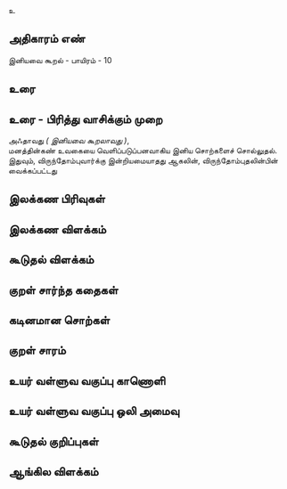உ


## அதிகாரம் எண்

இனியவை கூறல் - பாயிரம் - 10
## உரை


## உரை - பிரித்து வாசிக்கும் முறை

அஃதாவது _( இனியவை கூறலாவது )_,  
மனத்தின்கண் உவகையை வெளிப்படுப்பனவாகிய இனிய சொற்களைச் சொல்லுதல்.  
இதுவும், விருந்தோம்புவார்க்கு இன்றியமையாதது ஆகலின், விருந்தோம்புதலின்பின் வைக்கப்பட்டது

## இலக்கண பிரிவுகள் 


## இலக்கண விளக்கம்


## கூடுதல் விளக்கம்


## குறள் சார்ந்த கதைகள் 


## கடினமான சொற்கள்


## குறள் சாரம் 


## உயர் வள்ளுவ வகுப்பு காணொளி


## உயர் வள்ளுவ வகுப்பு ஒலி அமைவு 


## கூடுதல் குறிப்புகள்


## ஆங்கில விளக்கம்
